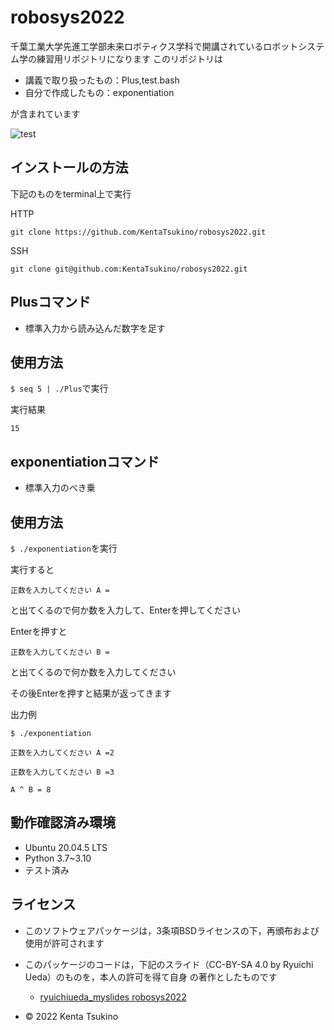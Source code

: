 # robosys2022
千葉工業大学先進工学部未来ロボティクス学科で開講されているロボットシステム学の練習用リポジトリになります
このリポジトリは
* 講義で取り扱ったもの：Plus,test.bash
* 自分で作成したもの：exponentiation

が含まれています

![test](https://github.com/KentaTsukino/robosys2022/actions/workflows/test.yml/badge.svg)

## インストールの方法
下記のものをterminal上で実行

HTTP

```git clone https://github.com/KentaTsukino/robosys2022.git```

SSH

```git clone git@github.com:KentaTsukino/robosys2022.git```

## Plusコマンド
* 標準入力から読み込んだ数字を足す
## 使用方法
```$ seq 5 | ./Plus```で実行

実行結果

```15```

## exponentiationコマンド
* 標準入力のべき乗
## 使用方法
```$ ./exponentiation```を実行

実行すると

```正数を入力してください A = ```

と出てくるので何か数を入力して、Enterを押してください

Enterを押すと

```正数を入力してください B = ```

と出てくるので何か数を入力してください

その後Enterを押すと結果が返ってきます

出力例

```$ ./exponentiation```

```正数を入力してください A =2```

```正数を入力してください B =3```

```A ^ B = 8```

## 動作確認済み環境
* Ubuntu 20.04.5 LTS
* Python 3.7~3.10
 * テスト済み

## ライセンス
* このソフトウェアパッケージは，3条項BSDライセンスの下，再頒布および使用が許可されます
* このパッケージのコードは，下記のスライド（CC-BY-SA 4.0 by Ryuichi Ueda）のものを，本人の許可を得て自身    の著作としたものです

  * [ryuichiueda_myslides robosys2022]( https://github.com/ryuichiueda/my_slides/tree/master/robosys_2022)
* © 2022 Kenta Tsukino
